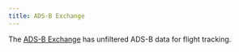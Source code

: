 ```yaml
---
title: ADS-B Exchange
---
```

The [ADS-B Exchange] has unfiltered ADS-B data for flight tracking.

[ADS-B Exchange]:https://www.adsbexchange.com/
